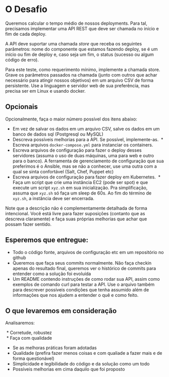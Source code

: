 
# O Desafio

Queremos calcular o tempo médio de nossos deployments. Para tal, precisamos implementar uma API REST que deve ser chamada no início e fim de cada deploy.

A API deve suportar uma chamada *store* que receba os seguintes parâmetros: nome do componente que estamos fazendo deploy, se é um início ou fim de deploy e, caso seja um fim, o status (sucesso ou algum código de erro). 

Para este teste, como requerimento mínimo, implemente a chamada store. Grave os parâmetros passados na chamada (junto com outros que achar necessário para atingir nossos objetivos) em um arquivo CSV de forma persistente. Use a linguagem e servidor web de sua preferência, mas precisa ser em Linux e usando docker.

## Opcionais

Opcionalmente, faça o maior número possível dos itens abaixo:

  * Em vez de salvar os dados em um arquivo CSV, salve os dados em um banco de dados sql (Postgresql ou MySQL)
  * Descreva possíveis melhorias para a API. Se possível, implemente-as.
  * Escreva arquivos `docker-compose.yml` para instanciar os containers.
  * Escreva arquivos de configuração para fazer o deploy desses servidores (assuma o uso de duas máquinas, uma para web e outro para o banco). A ferramenta de gerenciamento de configuração que sua preferimos é o Ansible, mas se não a conhecer, use uma outra com a qual se sinta confortável (Salt, Chef, Puppet etc)
  * Escreva arquivos de configuração para fazer deploy em Kubernetes.
  * Faça um script que crie uma instância EC2 (pode ser spot) e que execute um script `xyz.sh` em sua inicialização. Pra simplificação, assuma que `xyz.sh` só faça um sleep de 60s. Ao fim do término de `xyz.sh`, a instância deve ser encerrada.

Note que a descrição não é complementamente detalhada de forma intencional. Você está livre para fazer suposições (contanto que as descreva claramente) e faça suas próprias melhorias que achar que possam fazer sentido.

## Esperemos que entregue:

  * Todo o código fonte, arquivos de configuração etc em um repositório no github
  * Queremos que faça seus commits normalmente. Não faça checkin apenas do resultado final, queremos ver o histórico de commits para entender como a solução foi evoluída
  * Um README contendo instruções de como rodar sua API, assim como exemplos de comando curl para testar a API. Use o arquivo também para descrever possíveis condições que tenha assumido além de informações que nos ajudem a entender o quê e como feito.


## O que levaremos em consideração

Analisaremos:

  * Corretude, robustez  
  * Faça com qualidade 
  * Se as melhoras práticas foram adotadas 
  * Qualidade (prefira fazer menos coisas e com qualiade a fazer mais e de forma questionável)
  * Simplicidade e legibilidade do código e da solução como um todo
  * Possíveis melhorias em cima daquilo que foi proposto
